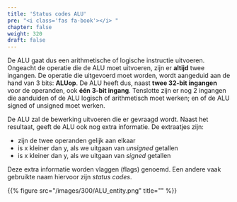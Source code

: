 ```yaml
---
title: 'Status codes ALU'
pre: "<i class='fas fa-book'></i> "
chapter: false
weight: 320
draft: false
---
```


De ALU gaat dus een arithmetische of logische instructie uitvoeren. Ongeacht de operatie die de ALU moet uitvoeren, zijn er **altijd** twee ingangen. De operatie die uitgevoerd moet worden, wordt aangeduid aan de hand van 3 bits: **ALUop**. De ALU heeft dus, naast **twee 32-bit ingangen** voor de operanden, ook **één 3-bit ingang**. Tenslotte zijn er nog 2 ingangen die aanduiden of de ALU logisch of arithmetisch moet werken; en of de ALU signed of unsigned moet werken.

De ALU zal de bewerking uitvoeren die er gevraagd wordt. Naast het resultaat, geeft de ALU ook nog extra informatie. De extraatjes zijn:

* zijn de twee operanden gelijk aan elkaar
* is x kleiner dan y, als we uitgaan van *unsigned* getallen
* is x kleiner dan y, als we uitgaan van *signed* getallen

Deze extra informatie worden vlaggen (flags) genoemd. Een andere vaak gebruikte naam hiervoor zijn *status codes*.

{{% figure src="/images/300/ALU_entity.png" title="" %}}